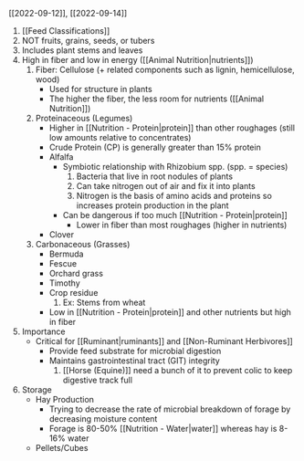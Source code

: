 [[2022-09-12]], [[2022-09-14]]

1. [[Feed Classifications]]
2. NOT fruits, grains, seeds, or tubers 
3. Includes plant stems and leaves
4. High in fiber and low in energy ([[Animal Nutrition|nutrients]])
	1. Fiber: Cellulose (+ related components such as lignin, hemicellulose, wood)
		- Used for structure in plants
		- The higher the fiber, the less room for nutrients ([[Animal Nutrition]])
	2. Proteinaceous (Legumes)
		- Higher in [[Nutrition - Protein|protein]] than other roughages (still low amounts relative to concentrates)
		- Crude Protein (CP) is generally greater than 15% protein
		- Alfalfa
			- Symbiotic relationship with Rhizobium spp. (spp. = species)
				1. Bacteria that live in root nodules of plants
				2. Can take nitrogen out of air and fix it into plants
				3. Nitrogen is the basis of amino acids and proteins so increases protein production in the plant
			- Can be dangerous if too much [[Nutrition - Protein|protein]]
				- Lower in fiber than most roughages (higher in nutrients)
		- Clover
	1. Carbonaceous (Grasses)
		- Bermuda
		- Fescue
		- Orchard grass
		- Timothy
		- Crop residue
			1. Ex: Stems from wheat
		- Low in [[Nutrition - Protein|protein]] and other nutrients but high in fiber
5. Importance
	- Critical for [[Ruminant|ruminants]] and [[Non-Ruminant Herbivores]]
		- Provide feed substrate for microbial digestion
		- Maintains gastrointestinal tract (GIT) integrity
			1. [[Horse (Equine)]] need a bunch of it to prevent colic to keep digestive track full
6. Storage
	- Hay Production
		- Trying to decrease the rate of microbial breakdown of forage by decreasing moisture content
		- Forage is 80-50% [[Nutrition - Water|water]] whereas hay is 8-16% water
	- Pellets/Cubes